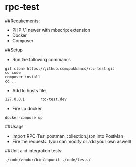 # rpc-test

##Requirements:
- PHP 7.1 newer with mbscript extension
- Docker
- Composer

##Setup:

- Run the following commands
```
git clone https://github.com/pukkancs/rpc-test.git
cd code
composer install
cd ..
```

- Add to hosts file:
```
127.0.0.1       rpc-test.dev
```

- Fire up docker
```
docker-compose up
```
##Usage:

- Import RPC-Test.postman_collection.json into PostMan 
- Fire the requests. (you can modify or add your own aswell)

##Unit and integration tests:
```
./code/vendor/bin/phpunit ./code/tests/
```